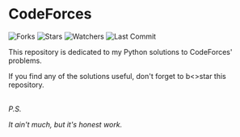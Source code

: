 # CodeForces
![Forks](https://img.shields.io/github/forks/shukkkur/CodeForces.svg)
![Stars](https://img.shields.io/github/stars/shukkkur/CodeForces.svg)
![Watchers](https://img.shields.io/github/watchers/shukkkur/CodeForces.svg)
![Last Commit](https://img.shields.io/github/last-commit/shukkkur/CodeForces.svg) 

This repository is dedicated to my Python solutions to CodeForces' problems.
<br>
<p>If you find any of the solutions useful, don't forget to b<>star</b> this repository.</p>

<br>
<i>P.S.</i>

_It ain't much, but it's honest work._
